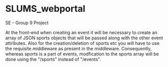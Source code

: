 # SLUMS_webportal
SE - Group 9 Project

At the front-end when creating an event it will be necessary to create an array of JSON sports objects that will be passed along with the other event attributes.
Also for the creation/deletion of sports etc you will have to use the requisite middleware as present in the middleware. Consequently, whereas sports is a part of events, modfication to the sports array will be done using the "/sports" instead of "/events".
